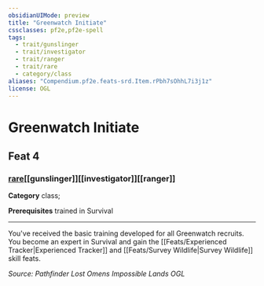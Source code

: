 ```yaml
---
obsidianUIMode: preview
title: "Greenwatch Initiate"
cssclasses: pf2e,pf2e-spell
tags:
  - trait/gunslinger
  - trait/investigator
  - trait/ranger
  - trait/rare
  - category/class
aliases: "Compendium.pf2e.feats-srd.Item.rPbh7sOhhL7i3j1z"
license: OGL
---
```

# Greenwatch Initiate
## Feat 4
### [rare](rare "Rare Rarity Trait")[[gunslinger]][[investigator]][[ranger]]

**Category** class; 



**Prerequisites** trained in Survival
* * *
You've received the basic training developed for all Greenwatch recruits. You become an expert in Survival and gain the [[Feats/Experienced Tracker|Experienced Tracker]] and [[Feats/Survey Wildlife|Survey Wildlife]] skill feats.

*Source: Pathfinder Lost Omens Impossible Lands*
*OGL*
